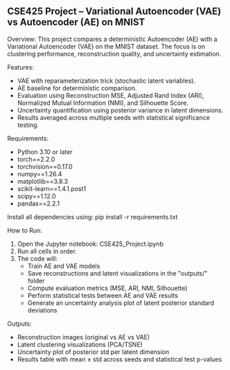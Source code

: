CSE425 Project – Variational Autoencoder (VAE) vs Autoencoder (AE) on MNIST
----------------------------------------------------------------------------

Overview:
This project compares a deterministic Autoencoder (AE) with a Variational Autoencoder (VAE) on the MNIST dataset.
The focus is on clustering performance, reconstruction quality, and uncertainty estimation.

Features:
- VAE with reparameterization trick (stochastic latent variables).
- AE baseline for deterministic comparison.
- Evaluation using Reconstruction MSE, Adjusted Rand Index (ARI), Normalized Mutual Information (NMI), and Silhouette Score.
- Uncertainty quantification using posterior variance in latent dimensions.
- Results averaged across multiple seeds with statistical significance testing.

Requirements:
- Python 3.10 or later
- torch==2.2.0
- torchvision==0.17.0
- numpy==1.26.4
- matplotlib==3.8.3
- scikit-learn==1.4.1.post1
- scipy==1.12.0
- pandas==2.2.1

Install all dependencies using:
    pip install -r requirements.txt

How to Run:
1. Open the Jupyter notebook: CSE425_Project.ipynb
2. Run all cells in order.
3. The code will:
   - Train AE and VAE models
   - Save reconstructions and latent visualizations in the "outputs/" folder
   - Compute evaluation metrics (MSE, ARI, NMI, Silhouette)
   - Perform statistical tests between AE and VAE results
   - Generate an uncertainty analysis plot of latent posterior standard deviations

Outputs:
- Reconstruction images (original vs AE vs VAE)
- Latent clustering visualizations (PCA/TSNE)
- Uncertainty plot of posterior std per latent dimension
- Results table with mean ± std across seeds and statistical test p-values


